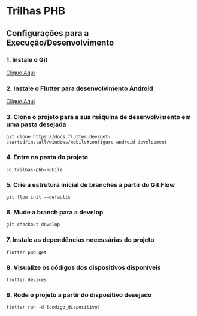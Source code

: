 # Trilhas PHB

## Configurações para a Execução/Desenvolvimento

### 1. Instale o Git <br>
[Clique Aqui](https://git-scm.com/downloads/win)

### 2. Instale o Flutter para desenvolvimento Android <br>
[Clique Aqui](https://docs.flutter.dev/get-started/install/windows/mobile#configure-android-development)

### 3. Clone o projeto para a sua máquina de desenvolvimento em uma pasta desejada <br>
`git clone https://docs.flutter.dev/get-started/install/windows/mobile#configure-android-development`

### 4. Entre na pasta do projeto <br>
`cd trilhas-phb-mobile`

### 5. Crie a estrutura inicial de branches a partir do Git Flow <br>
`git flow init --defaults`

### 6. Mude a branch para a develop <br>
`git checkout develop`

### 7. Instale as dependências necessárias do projeto <br>
`flutter pub get`

### 8. Visualize os códigos dos dispositivos disponíveis <br>
`flutter devices`

### 9. Rode o projeto a partir do dispositivo desejado <br>
`flutter run -d [codigo_dispositivo]`
